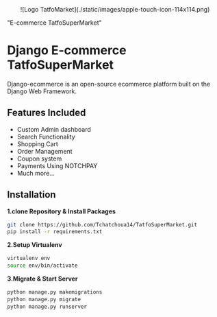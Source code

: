 <div align="center">
![Logo TatfoMarket](./static/images/apple-touch-icon-114x114.png)
</div>

"E-commerce TatfoSuperMarket"

# Django E-commerce TatfoSuperMarket
Django-ecommerce is an open-source ecommerce platform built on the Django Web Framework.
## Features Included
- Custom Admin dashboard
- Search Functionality
- Shopping Cart
- Order Management
- Coupon system
- Payments Using NOTCHPAY 
- Much more...

## Installation

**1.clone Repository & Install Packages**
```sh
git clone https://github.com/Tchatchoua14/TatfoSuperMarket.git
pip install -r requirements.txt
```
**2.Setup Virtualenv**
```sh
virtualenv env
source env/bin/activate
```
**3.Migrate & Start Server**
```sh
python manage.py makemigrations
python manage.py migrate
python manage.py runserver
```
